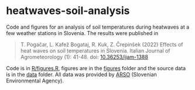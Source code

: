 # heatwaves-soil-analysis

Code and figures for an analysis of soil temperatures during heatwaves at a few weather stations in Slovenia. The results were published in 

> T. Pogačar, L. Kafež Bogataj, R. Kuk, Z. Črepinšek (2022) Effects of heat waves on soil temperatures in Slovenia. Italian Journal of Agrometeorology (1): 41-48. doi: [10.36253/ijam-1388](https://doi.org/10.36253/ijam-1388)

Code is in [R/figures.R](/R/figures.R), figures are in the [figures](/figures) folder and the source data is in the [data](/data) folder. All data was provided by [ARSO](https://www.arso.gov.si) (Slovenian Environmental Agency).
